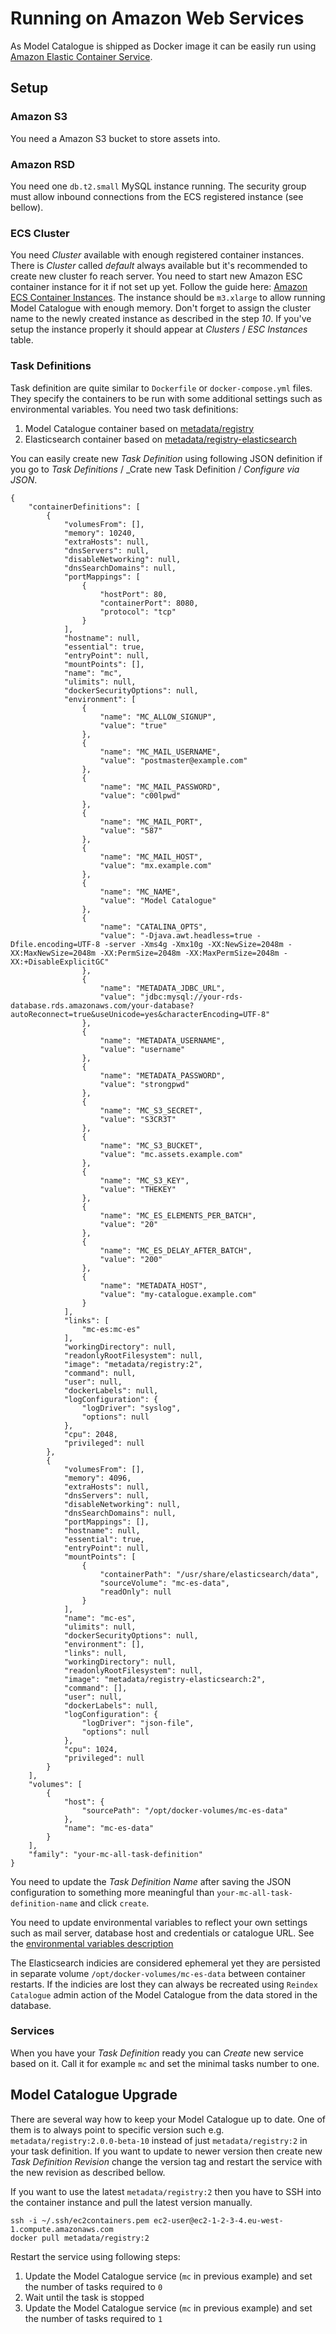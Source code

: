 # Running on Amazon Web Services

As Model Catalogue is shipped as Docker image it can be easily run using
[Amazon Elastic Container Service](https://eu-west-1.console.aws.amazon.com/ecs/home?region=eu-west-1).


## Setup

### Amazon S3
You need a Amazon S3 bucket to store assets into.

### Amazon RSD
You need one `db.t2.small` MySQL instance running. The security group
must allow inbound connections from the ECS registered instance (see bellow).

### ECS Cluster
You need _Cluster_ available with enough registered
container instances. There is _Cluster_ called _default_ always available
but it's recommended to create new cluster fo reach server. 
You need to start new Amazon ESC container instance for it if not
set up yet. Follow the guide here: [Amazon ECS Container Instances](http://docs.aws.amazon.com/AmazonECS/latest/developerguide/ECS_instances.html).
The instance should be `m3.xlarge` to allow running Model Catalogue with
enough memory. Don't forget to assign the cluster name to the newly created instance as described in the step _10_.
If you've setup the instance properly it should appear
at _Clusters_ / _ESC Instances_ table.

### Task Definitions
Task definition are quite similar to `Dockerfile` or `docker-compose.yml` files.
They specify the containers to be run with some additional settings such as
environmental variables. You need two task definitions:

  1. Model Catalogue container based on [metadata/registry](https://hub.docker.com/r/metadata/registry/)
  2. Elasticsearch container based on [metadata/registry-elasticsearch](https://hub.docker.com/r/metadata/registry-elasticsearch/)

You can easily create new _Task Definition_ using following JSON definition
if you go to _Task Definitions_ / _Crate new Task Definition / _Configure via JSON_.


```
{
    "containerDefinitions": [
        {
            "volumesFrom": [],
            "memory": 10240,
            "extraHosts": null,
            "dnsServers": null,
            "disableNetworking": null,
            "dnsSearchDomains": null,
            "portMappings": [
                {
                    "hostPort": 80,
                    "containerPort": 8080,
                    "protocol": "tcp"
                }
            ],
            "hostname": null,
            "essential": true,
            "entryPoint": null,
            "mountPoints": [],
            "name": "mc",
            "ulimits": null,
            "dockerSecurityOptions": null,
            "environment": [
                {
                    "name": "MC_ALLOW_SIGNUP",
                    "value": "true"
                },
                {
                    "name": "MC_MAIL_USERNAME",
                    "value": "postmaster@example.com"
                },
                {
                    "name": "MC_MAIL_PASSWORD",
                    "value": "c00lpwd"
                },
                {
                    "name": "MC_MAIL_PORT",
                    "value": "587"
                },
                {
                    "name": "MC_MAIL_HOST",
                    "value": "mx.example.com"
                },
                {
                    "name": "MC_NAME",
                    "value": "Model Catalogue"
                },
                {
                    "name": "CATALINA_OPTS",
                    "value": "-Djava.awt.headless=true -Dfile.encoding=UTF-8 -server -Xms4g -Xmx10g -XX:NewSize=2048m -XX:MaxNewSize=2048m -XX:PermSize=2048m -XX:MaxPermSize=2048m -XX:+DisableExplicitGC"
                },
                {
                    "name": "METADATA_JDBC_URL",
                    "value": "jdbc:mysql://your-rds-database.rds.amazonaws.com/your-database?autoReconnect=true&useUnicode=yes&characterEncoding=UTF-8"
                },
                {
                    "name": "METADATA_USERNAME",
                    "value": "username"
                },
                {
                    "name": "METADATA_PASSWORD",
                    "value": "strongpwd"
                },
                {
                    "name": "MC_S3_SECRET",
                    "value": "S3CR3T"
                },
                {
                    "name": "MC_S3_BUCKET",
                    "value": "mc.assets.example.com"
                },
                {
                    "name": "MC_S3_KEY",
                    "value": "THEKEY"
                },
                {
                    "name": "MC_ES_ELEMENTS_PER_BATCH",
                    "value": "20"
                },
                {
                    "name": "MC_ES_DELAY_AFTER_BATCH",
                    "value": "200"
                },
                {
                    "name": "METADATA_HOST",
                    "value": "my-catalogue.example.com"
                }
            ],
            "links": [
                "mc-es:mc-es"
            ],
            "workingDirectory": null,
            "readonlyRootFilesystem": null,
            "image": "metadata/registry:2",
            "command": null,
            "user": null,
            "dockerLabels": null,
            "logConfiguration": {
                "logDriver": "syslog",
                "options": null
            },
            "cpu": 2048,
            "privileged": null
        },
        {
            "volumesFrom": [],
            "memory": 4096,
            "extraHosts": null,
            "dnsServers": null,
            "disableNetworking": null,
            "dnsSearchDomains": null,
            "portMappings": [],
            "hostname": null,
            "essential": true,
            "entryPoint": null,
            "mountPoints": [
                {
                    "containerPath": "/usr/share/elasticsearch/data",
                    "sourceVolume": "mc-es-data",
                    "readOnly": null
                }
            ],
            "name": "mc-es",
            "ulimits": null,
            "dockerSecurityOptions": null,
            "environment": [],
            "links": null,
            "workingDirectory": null,
            "readonlyRootFilesystem": null,
            "image": "metadata/registry-elasticsearch:2",
            "command": [],
            "user": null,
            "dockerLabels": null,
            "logConfiguration": {
                "logDriver": "json-file",
                "options": null
            },
            "cpu": 1024,
            "privileged": null
        }
    ],
    "volumes": [
        {
            "host": {
                "sourcePath": "/opt/docker-volumes/mc-es-data"
            },
            "name": "mc-es-data"
        }
    ],
    "family": "your-mc-all-task-definition"
}
```

You need to update the _Task Definition Name_ after saving the
JSON configuration to something more meaningful than `your-mc-all-task-definition-name`
and click `create`.

You need to update environmental variables to reflect your own settings
such as mail server, database host and credentials or catalogue URL.
See the [environmental variables description](environment.adoc)

The Elasticsearch indicies are considered ephemeral yet they are persisted
 in separate volume `/opt/docker-volumes/mc-es-data` between container
 restarts. If the indicies are lost they can always be recreated using
 `Reindex Catalogue` admin action of the Model Catalogue from the data
 stored in the database.

### Services
When you have your _Task Definition_ ready you can _Create_ new service
based on it. Call it for example `mc` and set the minimal tasks number
to one.

## Model Catalogue Upgrade
There are several way how to keep your Model Catalogue up to date.
One of them is to always point to specific version such e.g.
`metadata/registry:2.0.0-beta-10` instead of just `metadata/registry:2`
in your task definition. If you want to update to newer version then
create new _Task Definition Revision_ change the version tag and restart
the service with the new revision as described bellow.

If you want to use the latest `metadata/registry:2` then you have to
SSH into the container instance and pull the latest version manually.

```
ssh -i ~/.ssh/ec2containers.pem ec2-user@ec2-1-2-3-4.eu-west-1.compute.amazonaws.com
docker pull metadata/registry:2
```

Restart the service using following steps:

  1. Update the Model Catalogue service (`mc` in previous example) and set the number of tasks required to `0`
  2. Wait until the task is stopped
  3. Update the Model Catalogue service (`mc` in previous example) and set the number of tasks required to `1`


